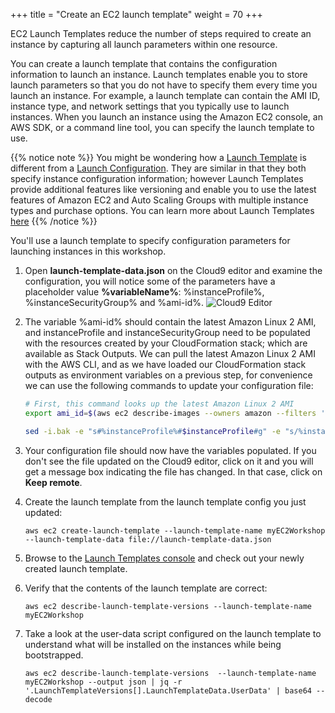 +++
title = "Create an EC2 launch template"
weight = 70
+++

EC2 Launch Templates reduce the number of steps required to create an instance by capturing all launch parameters within one resource. 

You can create a launch template that contains the configuration information to launch an instance. Launch templates enable you to store launch parameters so that you do not have to specify them every time you launch an instance. For example, a launch template can contain the AMI ID, instance type, and network settings that you typically use to launch instances. When you launch an instance using the Amazon EC2 console, an AWS SDK, or a command line tool, you can specify the launch template to use.

{{% notice note %}}
You might be wondering how a [Launch Template](https://docs.aws.amazon.com/AWSEC2/latest/UserGuide/ec2-launch-templates.html) is different from a [Launch Configuration](https://docs.aws.amazon.com/autoscaling/ec2/userguide/LaunchConfiguration.html). They are similar in that they both specify instance configuration information; however Launch Templates provide additional features like versioning and enable you to use the latest features of Amazon EC2 and Auto Scaling Groups with multiple instance types and purchase options.  You can learn more about Launch Templates [here](https://docs.aws.amazon.com/AWSEC2/latest/UserGuide/ec2-launch-templates.html)
{{% /notice %}}

You'll use a launch template to specify configuration parameters for launching instances in this workshop.
	
1. Open **launch-template-data.json** on the Cloud9 editor and examine the configuration, you will notice some of the parameters have a placeholder value **%variableName%**: %instanceProfile%, %instanceSecurityGroup% and %ami-id%.
![Cloud9 Editor](/images/ec2-auto-scaling-with-multiple-instance-types-and-purchase-options/cloud9-editor.jpg)

1. The variable %ami-id% should contain the latest Amazon Linux 2 AMI, and instanceProfile and instanceSecurityGroup need to be populated with the resources created by your CloudFormation stack; which are available as Stack Outputs. We can pull the latest Amazon Linux 2 AMI with the AWS CLI, and as we have loaded our CloudFormation stack outputs as environment variables on a previous step, for convenience we can use the following commands to update your configuration file:

    ```bash
    # First, this command looks up the latest Amazon Linux 2 AMI
    export ami_id=$(aws ec2 describe-images --owners amazon --filters 'Name=name,Values=amzn2-ami-hvm-2.0.????????-x86_64-gp2' 'Name=state,Values=available' --output json | jq -r '.Images |   sort_by(.CreationDate) | last(.[]).ImageId')

    sed -i.bak -e "s#%instanceProfile%#$instanceProfile#g" -e "s/%instanceSecurityGroup%/$instanceSecurityGroup/g" -e "s#%ami-id%#$ami_id#g" -e "s#%UserData%#$(cat user-data.txt | base64 --wrap=0)#g" launch-template-data.json

    ```

1. Your configuration file should now have the variables populated. If you don't see the file updated on the Cloud9 editor, click on it and you will get a message box indicating the file has changed. In that case, click on **Keep remote**.

1. Create the launch template from the launch template config you just updated:

	```
	aws ec2 create-launch-template --launch-template-name myEC2Workshop --launch-template-data file://launch-template-data.json
	```
	
1. Browse to the [Launch Templates console](https://console.aws.amazon.com/ec2/v2/home?#LaunchTemplates:sort=launchTemplateId) and check out your newly created launch template.

1. Verify that the contents of the launch template are correct:

	```
	aws ec2 describe-launch-template-versions --launch-template-name myEC2Workshop
	```

1. Take a look at the user-data script configured on the launch template to understand what will be installed on the instances while being bootstrapped. 

	```
	aws ec2 describe-launch-template-versions  --launch-template-name myEC2Workshop --output json | jq -r '.LaunchTemplateVersions[].LaunchTemplateData.UserData' | base64 --decode
	```